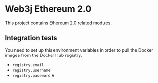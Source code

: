 Web3j Ethereum 2.0
==================

This project contains Ethereum 2.0 related modules.

## Integration tests

You need to set up this environment variables in order to pull the Docker images from the
Docker Hub registry:

  - `registry.email`
  - `registry.username`
  - `registry.password`
A